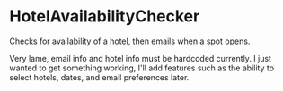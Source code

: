 # HotelAvailabilityChecker
Checks for availability of a hotel, then emails when a spot opens.

Very lame, email info and hotel info must be hardcoded currently. I just wanted to get something working, I'll add features such as the ability to select hotels, dates, and email preferences later.
